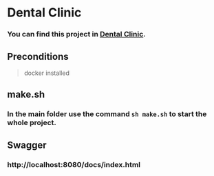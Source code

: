 # Dental Clinic

### You can find this project in [Dental Clinic](https://github.com/nicoezdias/dental_clinic_go).

## Preconditions

> docker installed

## make.sh

### In the main folder use the command `sh make.sh` to start the whole project.

## Swagger

### http://localhost:8080/docs/index.html
